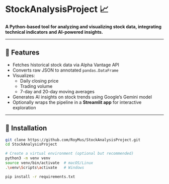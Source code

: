 # StockAnalysisProject 📈

**A Python-based tool for analyzing and visualizing stock data, integrating technical indicators and AI-powered insights.**

---

## 🚀 Features

- Fetches historical stock data via Alpha Vantage API
- Converts raw JSON to annotated `pandas.DataFrame`
- Visualizes:
  - Daily closing price
  - Trading volume
  - 7-day and 20-day moving averages
- Generates AI insights on stock trends using Google’s Gemini model
- Optionally wraps the pipeline in a **Streamlit app** for interactive exploration

---

## 🔧 Installation

```bash
git clone https://github.com/RoyMus/StockAnalysisProject.git
cd StockAnalysisProject

# Create a virtual environment (optional but recommended)
python3 -m venv venv
source venv/bin/activate  # macOS/Linux
.\venv\Scripts\activate   # Windows

pip install -r requirements.txt
